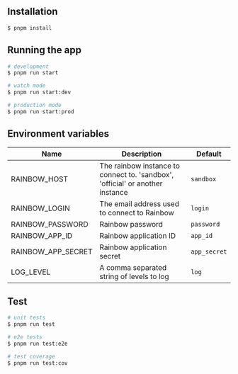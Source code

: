 ## Installation

```bash
$ pnpm install
```

## Running the app

```bash
# development
$ pnpm run start

# watch mode
$ pnpm run start:dev

# production mode
$ pnpm run start:prod
```

## Environment variables

| Name               | Description                                                                   | Default      |
|--------------------|-------------------------------------------------------------------------------|--------------|
| RAINBOW_HOST       | The rainbow instance to connect to. 'sandbox', 'official' or another instance | `sandbox`    |
| RAINBOW_LOGIN      | The email address used to connect to Rainbow                                  | `login`      |
| RAINBOW_PASSWORD   | Rainbow password                                                              | `password`   |
| RAINBOW_APP_ID     | Rainbow application ID                                                        | `app_id`     |
| RAINBOW_APP_SECRET | Rainbow application secret                                                    | `app_secret` |
| LOG_LEVEL          | A comma separated string of levels to log                                     | `log`        |


## Test

```bash
# unit tests
$ pnpm run test

# e2e tests
$ pnpm run test:e2e

# test coverage
$ pnpm run test:cov
```
